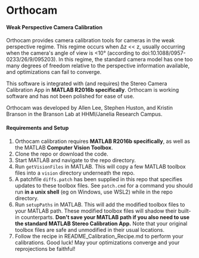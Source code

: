 # Orthocam

#### Weak Perspective Camera Calibration

Orthocam provides camera calibration tools for cameras in the weak perspective regime. This regime occurs when Δz << z, usually occurring when the camera's angle of view is <10° (according to doi:10.1088/0957-0233/26/9/095203). In this regime, the standard camera model has one too many degrees of freedom relative to the perspective information available, and optimizations can fail to converge. 

This software is integrated with (and requires) the Stereo Camera Calibration App in **MATLAB R2016b specifically**. Orthocam is working software and has not been polished for ease of use.

Orthocam was developed by Allen Lee, Stephen Huston, and Kristin Branson in the Branson Lab at HHMI/Janelia Research Campus.


#### Requirements and Setup

1. Orthocam calibration requires **MATLAB R2016b specifically**, as well as the MATLAB **Computer Vision Toolbox**.
2. Clone the repo or download the code.
3. Start MATLAB and navigate to the repo directory.
4. Run `getVisionFiles` in MATLAB. This will copy a few MATLAB toolbox files into a `vision` directory underneath the repo.
5. A patchfile `diffs.patch` has been supplied in this repo that specifies updates to these toolbox files. See `patch.cmd` for a command you should run **in a unix shell** (eg on Windows, use WSL2) while in the repo directory.
6. Run `setupPaths` in MATLAB. This will add the modified toolbox files to your MATLAB path. These modified toolbox files will shadow their built-in counterparts. **Don't save your MATLAB path if you also need to use the standard MATLAB Stereo Calibration App.** Note that your original toolbox files are safe and unmodified in their usual locations.
7. Follow the recipe in README_Calibration_Recipe.md to perform your calibrations. Good luck! May your optimizations converge and your reprojections be faithful!
